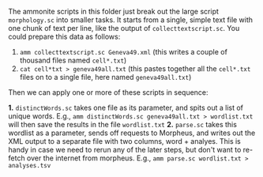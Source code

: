The ammonite scripts in this folder just break out the large script `morphology.sc` into smaller tasks.  It starts from a single, simple text file with one chunk of text per line, like the output of `collecttextscript.sc`.  You could prepare this data as follows:

1. `amm collecttextscript.sc Geneva49.xml` (this writes a couple of thousand files named `cell*.txt`)
2. `cat cell*txt > geneva49all.txt` (this pastes together all the `cell*.txt` files on to a single file, here named `geneva49all.txt`)


Then we can apply one or more of these scripts in sequence:

**1.** `distinctWords.sc` takes one file as its parameter, and spits out a list of unique words.  E.g., `amm distinctWords.sc geneva49all.txt > wordlist.txt` will then save the results in the file `wordlist.txt`
**2.**  `parse.sc` takes this wordlist as a parameter, sends off requests to Morpheus, and writes out the XML output to a separate file with two columns, word + analyes.  This is handy in case we need to rerun any of the later steps, but don't want to re-fetch over the internet from morpheus. E.g., `amm parse.sc wordlist.txt > analyses.tsv`
